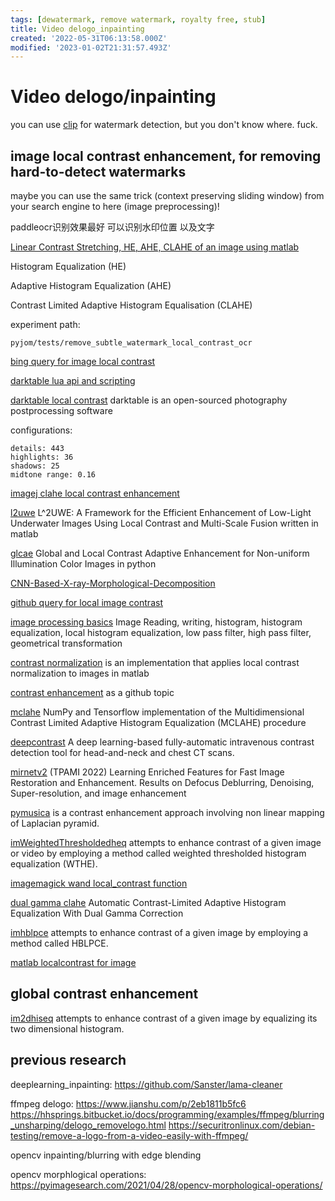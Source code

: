 ```yaml
---
tags: [dewatermark, remove watermark, royalty free, stub]
title: Video delogo_inpainting
created: '2022-05-31T06:13:58.000Z'
modified: '2023-01-02T21:31:57.493Z'
---
```


# Video delogo/inpainting

you can use [clip](https://github.com/LAION-AI/LAION-5B-WatermarkDetection) for watermark detection, but you don't know where. fuck.

## image local contrast enhancement, for removing hard-to-detect watermarks

maybe you can use the same trick (context preserving sliding window) from your search engine to here (image preprocessing)!

paddleocr识别效果最好 可以识别水印位置 以及文字

[Linear Contrast Stretching, HE, AHE, CLAHE of an image using matlab](https://github.com/Tejesh-Raut/Image-Linear-Contrast-Stretching-HE-AHE-CLAHE-Gray-Scale-Transformation)

Histogram Equalization (HE)

Adaptive Histogram Equalization (AHE)

Contrast Limited Adaptive Histogram Equalisation (CLAHE)

experiment path:

`pyjom/tests/remove_subtle_watermark_local_contrast_ocr`

[bing query for image local contrast](https://cn.bing.com/search?q=image+local+contrast&qs=n&form=QBRE&sp=-1&pq=image+local+contrast&sc=2-20&sk=&cvid=55BB4B6B6AE74F8FA6271F34C6201403&ghsh=0&ghacc=0&ghpl=)

[darktable lua api and scripting](https://darktable-org.github.io/luadocs/lua.scripts.manual/scripts/examples/api_version)

[darktable local contrast](https://docs.darktable.org/usermanual/development/en/module-reference/processing-modules/local-contrast/) darktable is an open-sourced photography postprocessing software

configurations:
```log
details: 443
highlights: 36
shadows: 25
midtone range: 0.16
```

[imagej clahe local contrast enhancement](https://imagej.net/plugins/clahe)

[l2uwe](https://github.com/tunai/l2uwe) L^2UWE: A Framework for the Efficient Enhancement of Low-Light Underwater Images Using Local Contrast and Multi-Scale Fusion written in matlab

[glcae](https://github.com/pengyan510/glcae) Global and Local Contrast Adaptive Enhancement for Non-uniform Illumination Color Images in python

[CNN-Based-X-ray-Morphological-Decomposition](https://github.com/tahanimadmad/CNN-Based-X-ray-Morphological-Decomposition-)

[github query for local image contrast](https://github.com/search?p=2&q=image+local+contrast&type=Repositories)

[image processing basics](https://github.com/Auggen21/image_processing_basics) Image Reading, writing, histogram, histogram equalization, local histogram equalization, low pass filter, high pass filter, geometrical transformation

[contrast normalization](https://github.com/Dinista/Contrast-Normalization) is an implementation that applies local contrast normalization to images in matlab

[contrast enhancement](https://github.com/topics/contrast-enhancement?l=python) as a github topic

[mclahe](https://github.com/VincentStimper/mclahe) NumPy and Tensorflow implementation of the Multidimensional Contrast Limited Adaptive Histogram Equalization (MCLAHE) procedure

[deepcontrast](https://github.com/AIM-Harvard/DeepContrast) A deep learning-based fully-automatic intravenous contrast detection tool for head-and-neck and chest CT scans.

[mirnetv2](https://github.com/swz30/MIRNetv2) (TPAMI 2022) Learning Enriched Features for Fast Image Restoration and Enhancement. Results on Defocus Deblurring, Denoising, Super-resolution, and image enhancement

[pymusica](https://github.com/lafith/pymusica) is a contrast enhancement approach involving non linear mapping of Laplacian pyramid.

[imWeightedThresholdedheq](https://github.com/Mamdasn/imWeightedThresholdedheq) attempts to enhance contrast of a given image or video by employing a method called weighted thresholded histogram equalization (WTHE).

[imagemagick wand local_contrast function](https://www.geeksforgeeks.org/wand-local_contrast-function-python/)

[dual gamma clahe](https://github.com/dimimal/dual_gamma_clahe) Automatic Contrast-Limited Adaptive Histogram Equalization With Dual Gamma Correction

[imhblpce](https://github.com/Mamdasn/imhblpce) attempts to enhance contrast of a given image by employing a method called HBLPCE.

[matlab localcontrast for image](https://ww2.mathworks.cn/help/images/ref/localcontrast.html)

## global contrast enhancement

[im2dhiseq](https://github.com/Mamdasn/im2dhisteq)  attempts to enhance contrast of a given image by equalizing its two dimensional histogram.

## previous research

deeplearning_inpainting:
https://github.com/Sanster/lama-cleaner

ffmpeg delogo:
https://www.jianshu.com/p/2eb1811b5fc6
https://hhsprings.bitbucket.io/docs/programming/examples/ffmpeg/blurring_unsharping/delogo_removelogo.html
https://securitronlinux.com/debian-testing/remove-a-logo-from-a-video-easily-with-ffmpeg/

opencv inpainting/blurring with edge blending

opencv morphlogical operations:
https://pyimagesearch.com/2021/04/28/opencv-morphological-operations/
